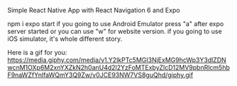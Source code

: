 Simple React Native App with React Navigation 6 and Expo

npm i
expo start
if you going to use Android Emulator press "a" after expo server started
or you can use "w" for website version.
if you going to use iOS simulator, it's whole different story.

Here is a gif for you:
https://media.giphy.com/media/v1.Y2lkPTc5MGI3NjExMG9hcWp3Y3dlZDNwcnM1OXp6M2xnYXZkN2h0anU4d2l2YzFoMTExbyZlcD12MV9pbnRlcm5hbF9naWZfYnlfaWQmY3Q9Zw/v0JCE93NW7VS8guQhd/giphy.gif
